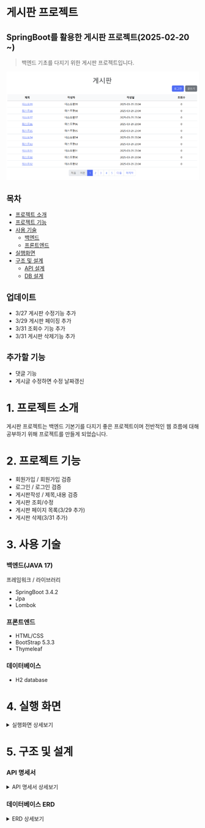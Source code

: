 # 게시판 프로젝트
## SpringBoot를 활용한 게시판 프로젝트(2025-02-20 ~) 
>백엔드 기초를 다지기 위한 게시판 프로젝트입니다.

![img.png](img/mainPage.png)
## 목차
+ [프로젝트 소개](#1-프로젝트-소개)
+ [프로젝트 기능](#2-프로젝트-기능)
+ [사용 기술](#3-사용-기술)
  + [백엔드](#백엔드java)
  + [프론트엔드](#프론트엔드)
+ [실행화면](#4-실행-화면)
+ [구조 및 설계](#5-구조-및-설계)
  + [API 설계](#api-명세서)
  + [DB 설계](#데이터베이스-erd)

## 업데이트  
+ 3/27 게시판 수정기능 추가
+ 3/29 게시판 페이징 추가
+ 3/31 조회수 기능 추가
+ 3/31 게시판 삭제기능 추가
## 추가할 기능
+ 댓글 기능
+ 게시글 수정하면 수정 날짜갱신

# 1. 프로젝트 소개
게시판 프로젝트는 백엔드 기본기를 다지기 좋은 프로젝트이며 전반적인 웹 흐름에 대해 공부하기 위해 프로젝트를 만들게 되었습니다.

# 2. 프로젝트 기능
+ 회원가입 / 회원가입 검증  
+ 로그인 / 로그인 검증  
+ 게시판작성 / 제목,내용 검증
+ 게시판 조회/수정
+ 게시판 페이지 목록(3/29 추가)
+ 게시판 삭제(3/31 추가)

# 3. 사용 기술
### 백엔드(JAVA 17)
프레임워크 / 라이브러리  
+ SpringBoot 3.4.2
+ Jpa
+ Lombok

### 프론트엔드
+ HTML/CSS
+ BootStrap 5.3.3
+ Thymeleaf
### 데이터베이스
+ H2 database

# 4. 실행 화면

<details>
<summary>실행화면 상세보기</summary>

### 로그인 화면
![img_1.png](img/login.png)

### 로그인 검증화면
![img_2.png](img/loginvalidate.png)

### 회원가입 화면
![img.png](img/sign.png)

### 회원가입 검증화면
![img_1.png](img/signValidate.png)

### 게시글 작성화면
![img_2.png](img/write.png)

### 로그인 메인화면
![img.png](img/loginMain.png)
### 게시글 상세보기
![img_1.png](img/view.png)
### 게시글 수정
![img_2.png](img/update.png)
</details>

# 5. 구조 및 설계

### API 명세서
<details>
<summary>API 명세서 상세보기</summary>

![img.png](img/apiSpec.png)

</details>

### 데이터베이스 ERD


<details>
<summary>ERD 상세보기</summary>

![img.png](img/erd.png)

</details>